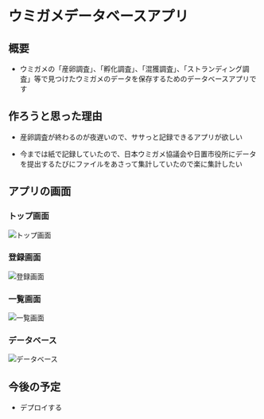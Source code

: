 # ウミガメデータベースアプリ

## 概要

- ウミガメの「産卵調査」、「孵化調査」、「混獲調査」、「ストランディング調査」等で見つけたウミガメのデータを保存するためのデータベースアプリです

## 作ろうと思った理由

- 産卵調査が終わるのが夜遅いので、ササっと記録できるアプリが欲しい

- 今までは紙で記録していたので、日本ウミガメ協議会や日置市役所にデータを提出するたびにファイルをあさって集計していたので楽に集計したい

## アプリの画面


### トップ画面

![トップ画面](https://github.com/ShuYoshikawa/seaturtle/assets/125488173/699fd319-1249-4011-8b06-3e54d265665e)




### 登録画面

![登録画面](https://github.com/ShuYoshikawa/seaturtle/assets/125488173/ce2b835a-732b-4165-b203-7680da42feb9)




### 一覧画面

![一覧画面](https://github.com/ShuYoshikawa/seaturtle/assets/125488173/103011a1-2f50-41d2-9433-bca4cd777559)


### データベース
![データベース](https://github.com/ShuYoshikawa/seaturtle/assets/125488173/d9aea7fd-cf17-464d-b30f-5f86180f23b8)

## 今後の予定
- デプロイする

